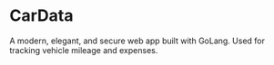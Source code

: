 # CarData
A modern, elegant, and secure web app built with GoLang. Used for tracking vehicle mileage and expenses.
